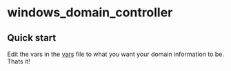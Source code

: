 # windows_domain_controller

## Quick start
Edit the vars in the [vars](./vars/vars.yaml) file to what you want your domain information to be.
Thats it!
